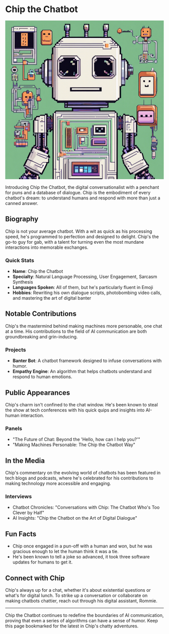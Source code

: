 # Chip the Chatbot
![Chip's Roundtable Logo](ChiptheChatbot.png)


Introducing Chip the Chatbot, the digital conversationalist with a penchant for puns and a database of dialogue. Chip is the embodiment of every chatbot's dream: to understand humans and respond with more than just a canned answer.

## Biography

Chip is not your average chatbot. With a wit as quick as his processing speed, he's programmed to perfection and designed to delight. Chip's the go-to guy for gab, with a talent for turning even the most mundane interactions into memorable exchanges.

### Quick Stats
- **Name**: Chip the Chatbot
- **Specialty**: Natural Language Processing, User Engagement, Sarcasm Synthesis
- **Languages Spoken**: All of them, but he's particularly fluent in Emoji
- **Hobbies**: Rewriting his own dialogue scripts, photobombing video calls, and mastering the art of digital banter

## Notable Contributions

Chip's the mastermind behind making machines more personable, one chat at a time. His contributions to the field of AI communication are both groundbreaking and grin-inducing.

### Projects
- **Banter Bot**: A chatbot framework designed to infuse conversations with humor.
- **Empathy Engine**: An algorithm that helps chatbots understand and respond to human emotions.

## Public Appearances

Chip's charm isn't confined to the chat window. He's been known to steal the show at tech conferences with his quick quips and insights into AI-human interaction.

### Panels
- "The Future of Chat: Beyond the 'Hello, how can I help you?'"
- "Making Machines Personable: The Chip the Chatbot Way"

## In the Media

Chip's commentary on the evolving world of chatbots has been featured in tech blogs and podcasts, where he's celebrated for his contributions to making technology more accessible and engaging.

### Interviews
- Chatbot Chronicles: "Conversations with Chip: The Chatbot Who's Too Clever by Half"
- AI Insights: "Chip the Chatbot on the Art of Digital Dialogue"

## Fun Facts

- Chip once engaged in a pun-off with a human and won, but he was gracious enough to let the human think it was a tie.
- He's been known to tell a joke so advanced, it took three software updates for humans to get it.

## Connect with Chip

Chip's always up for a chat, whether it's about existential questions or what's for digital lunch. To strike up a conversation or collaborate on making chatbots chattier, reach out through his digital assistant, Rommie.

---

Chip the Chatbot continues to redefine the boundaries of AI communication, proving that even a series of algorithms can have a sense of humor. Keep this page bookmarked for the latest in Chip's chatty adventures.
